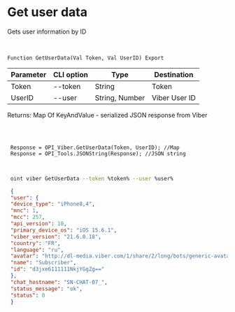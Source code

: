 ﻿---
sidebar_position: 3
---

# Get user data
 Gets user information by ID


<br/>


`Function GetUserData(Val Token, Val UserID) Export`

 | Parameter | CLI option | Type | Destination |
 |-|-|-|-|
 | Token | --token | String | Token |
 | UserID | --user | String, Number | Viber User ID |

 
 Returns: Map Of KeyAndValue - serialized JSON response from Viber

<br/>




```bsl title="Code example"
 
 Response = OPI_Viber.GetUserData(Token, UserID); //Map
 Response = OPI_Tools.JSONString(Response); //JSON string
 
```
	


```sh title="CLI command example"
 
 oint viber GetUserData --token %token% --user %user%

```

```json title="Result"
 {
 "user": {
 "device_type": "iPhone8,4",
 "mnc": 1,
 "mcc": 257,
 "api_version": 10,
 "primary_device_os": "iOS 15.6.1",
 "viber_version": "21.6.0.18",
 "country": "FR",
 "language": "ru",
 "avatar": "http://dl-media.viber.com/1/share/2/long/bots/generic-avatar%402x.png",
 "name": "Subscriber",
 "id": "d3jxe6111111NkjYGgZg=="
 },
 "chat_hostname": "SN-CHAT-07_",
 "status_message": "ok",
 "status": 0
 }
```
